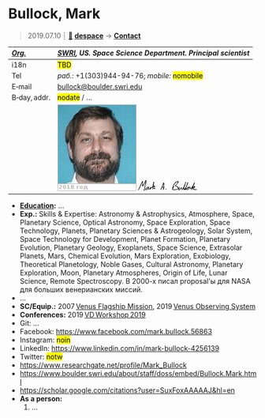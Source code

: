 # Bullock, Mark
> 2019.07.10 ┊ **[🚀](../index/index.md) [despace](index.md)** → **[Contact](contact.md)**

|*[Org.](contact.md)*|*[SWRI](zz_swri.md), US. Space Science Department. Principal scientist*|
|:--|:--|
|i18n| <mark>TBD</mark> |
|Tel|*раб.:* +1(303)944-94-76; *mobile:* <mark>nomobile</mark> |
|E‑mail| <bullock@boulder.swri.edu> |
|B‑day, addr.| <mark>nodate</mark> / … |
|| ![](f/contact/b/bullock_001_photo.jpg) [![](f/contact/b/bullock_001_sign_thumb.jpg)](f/contact/b/bullock_001_sign.png) |

   - **[Education](edu.md):** …
   - **Exp.:** Skills & Expertise: Astronomy & Astrophysics, Atmosphere, Space, Planetary Science, Optical Astronomy, Space Exploration, Space Technology, Planets, Planetary Sciences & Astrogeology, Solar System, Space Technology for Development, Planet Formation, Planetary Evolution, Planetary Geology, Exoplanets, Space Science, Extrasolar Planets, Mars, Chemical Evolution, Mars Exploration, Exobiology, Theoretical Planetology, Noble Gases, Cultural Astronomy, Planetary Exploration, Moon, Planetary Atmospheres, Origin of Life, Lunar Science, Remote Spectroscopy. В 2000-х писал proposal'ы для NASA для больших венерианских миссий.
   - …
   - **SC/Equip.:** 2007 [Venus Flagship Mission](venus_flagship_mission.md), 2019 [Venus Observing System](venus_observing_system.md)
   - **Conferences:** 2019 [VD Workshop 2019](vdws2019.md)
   - Git: …
   - Facebook: <https://www.facebook.com/mark.bullock.56863>
   - Instagram: <mark>noin</mark>
   - LinkedIn: <https://www.linkedin.com/in/mark-bullock-4256139>
   - Twitter: <mark>notw</mark>
   - <https://www.researchgate.net/profile/Mark_Bullock>
   - <https://www.boulder.swri.edu/about/staff/doss/embed/Bullock.Mark.html>
   - <https://scholar.google.com/citations?user=SuxFoxAAAAAJ&hl=en>
   - **As a person:**
      1. …
